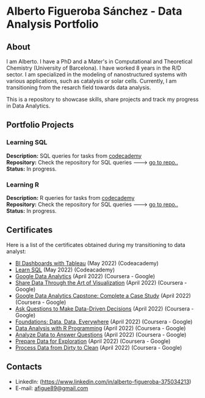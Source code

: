 # Alberto Figueroba Sánchez - Data Analysis Portfolio 

## About

I am Alberto. I have a PhD and a Mater's in Computational and Theoretical Chemistry (University of Barcelona). I have worked 8 years in the R/D sector. I am specialized in the modeling of nanostructured systems with various applications, such as catalysis or solar cells. Currently, I am transitioning from the resarch field towards data analysis.

This is a repository to showcase skills, share projects and track my progress in Data Analytics.

## Portfolio Projects

### Learning SQL
**Description:** SQL queries for tasks from [codecademy](https://www.codecademy.com/learn/learn-sql)      
**Repository:** Check the repository for SQL queries ---> [go to repo..](https://github.com/sirhalber/sql_learning)  
**Status:** In progress. 

### Learning R
**Description:** R queries for tasks from [codecademy](https://www.codecademy.com/learn/learn-r)      
**Repository:** Check the repository for SQL queries ---> [go to repo..](https://github.com/sirhalber/R_learning)  
**Status:** In progress. 

## Certificates
Here is a list of the certificates obtained during my transitioning to data analyst:
- [BI Dashboards with Tableau](https://www.codecademy.com/profiles/albertoFigueroba0916976652/certificates/050d7cf465567fdd0c9abb1fbf20e269) (May 2022) (Codeacademy)
- [Learn SQL](https://www.codecademy.com/profiles/albertoFigueroba0916976652/certificates/042a4e5884e3eb6ea1f2a12be6abb851) (May 2022) (Codeacademy)
- [Google Data Analytics](https://www.coursera.org/account/accomplishments/specialization/certificate/7V8CNAXWN8MK) (April 2022) (Coursera - Google)
- [Share Data Through the Art of Visualization](https://www.coursera.org/account/accomplishments/certificate/DPPLUU7CXUJU) (April 2022) (Coursera - Google)
- [Google Data Analytics Capstone: Complete a Case Study](https://www.coursera.org/account/accomplishments/certificate/B5J2UAAW3YMJ) (April 2022) (Coursera - Google)
- [Ask Questions to Make Data-Driven Decisions](https://www.coursera.org/account/accomplishments/certificate/3WXZ29D8HV7A) (April 2022) (Coursera - Google)
- [Foundations: Data, Data, Everywhere](https://www.coursera.org/account/accomplishments/certificate/2B9W8966G627) (April 2022) (Coursera - Google)
- [Data Analysis with R Programming](https://www.coursera.org/account/accomplishments/certificate/B5TZBBYZWP6Y) (April 2022) (Coursera - Google)
- [Analyze Data to Answer Questions](https://www.coursera.org/account/accomplishments/certificate/C4UND94SULSK) (April 2022) (Coursera - Google)
- [Prepare Data for Exploration](https://www.coursera.org/account/accomplishments/certificate/LJ68NFETXELJ) (April 2022) (Coursera - Google)
- [Process Data from Dirty to Clean](https://www.coursera.org/account/accomplishments/certificate/TB3T3MC4Q3DV) (April 2022) (Coursera - Google)

## Contacts
- LinkedIn: (https://www.linkedin.com/in/alberto-figueroba-375034213)
- E-mail: afigue89@gmail.com

